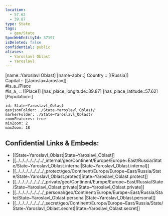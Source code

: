 ```yaml
---
location:
  - 57.62
  - 39.87
type: State
tags:
  - geo/State
SpocWebEntityId: 37197
isDeleted: false
confidential: public
aliases:
  - Yaroslavl Oblast
  - Yaroslavl 
---
```

[name::Yaroslavl Oblast] 
[name-abbr::] 
Country :: [[Russia]]  
Capital :: [[Jarosla=Jaroslav]]  
#is_a_/Place  
#is_a_ :: [[Place]] 
[has_place_longitude::39.87] 
[has_place_latitude::57.62] 
[Population::] 



```leaflet
id: State~Yaroslavl_Oblast
geojsonFolder: ./State~Yaroslavl_Oblast/
markerFolder: ./State~Yaroslavl_Oblast/
zoomFeatures: true 
minZoom: 2 
maxZoom: 18
```


## Confidential Links & Embeds: 
- [[State~Yaroslavl_Oblast|State~Yaroslavl_Oblast]]  
- [[../../../../../../../_internal/geo/Continent/Europe/Europe~East/Russia/State/State~Yaroslavl_Oblast.internal|State~Yaroslavl_Oblast.internal]] 
- [[../../../../../../../_protect/geo/Continent/Europe/Europe~East/Russia/State/State~Yaroslavl_Oblast.protect|State~Yaroslavl_Oblast.protect]] 
- [[../../../../../../../_private/geo/Continent/Europe/Europe~East/Russia/State/State~Yaroslavl_Oblast.private|State~Yaroslavl_Oblast.private]] 
- [[../../../../../../../_personal/geo/Continent/Europe/Europe~East/Russia/State/State~Yaroslavl_Oblast.personal|State~Yaroslavl_Oblast.personal]] 
- [[../../../../../../../_secret/geo/Continent/Europe/Europe~East/Russia/State/State~Yaroslavl_Oblast.secret|State~Yaroslavl_Oblast.secret]] 
